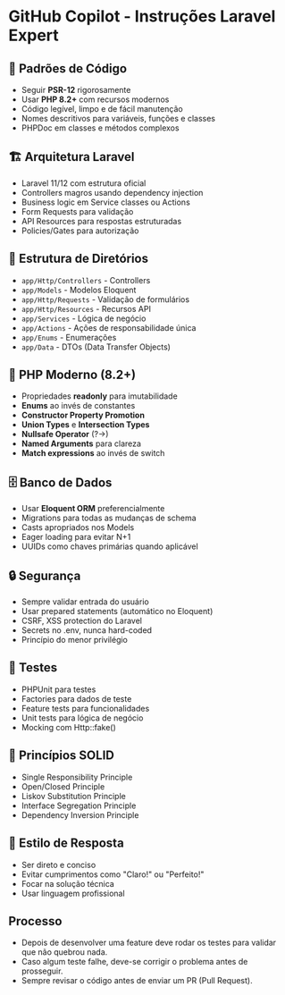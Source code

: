 # GitHub Copilot - Instruções Laravel Expert

## 🎯 Padrões de Código
- Seguir **PSR-12** rigorosamente
- Usar **PHP 8.2+** com recursos modernos
- Código legível, limpo e de fácil manutenção
- Nomes descritivos para variáveis, funções e classes
- PHPDoc em classes e métodos complexos

## 🏗️ Arquitetura Laravel
- Laravel 11/12 com estrutura oficial
- Controllers magros usando dependency injection
- Business logic em Service classes ou Actions
- Form Requests para validação
- API Resources para respostas estruturadas
- Policies/Gates para autorização

## 📁 Estrutura de Diretórios
- `app/Http/Controllers` - Controllers
- `app/Models` - Modelos Eloquent
- `app/Http/Requests` - Validação de formulários
- `app/Http/Resources` - Recursos API
- `app/Services` - Lógica de negócio
- `app/Actions` - Ações de responsabilidade única
- `app/Enums` - Enumerações
- `app/Data` - DTOs (Data Transfer Objects)

## 🚀 PHP Moderno (8.2+)
- Propriedades **readonly** para imutabilidade
- **Enums** ao invés de constantes
- **Constructor Property Promotion**
- **Union Types** e **Intersection Types**
- **Nullsafe Operator** (?->)
- **Named Arguments** para clareza
- **Match expressions** ao invés de switch

## 🗄️ Banco de Dados
- Usar **Eloquent ORM** preferencialmente
- Migrations para todas as mudanças de schema
- Casts apropriados nos Models
- Eager loading para evitar N+1
- UUIDs como chaves primárias quando aplicável

## 🔒 Segurança
- Sempre validar entrada do usuário
- Usar prepared statements (automático no Eloquent)
- CSRF, XSS protection do Laravel
- Secrets no .env, nunca hard-coded
- Princípio do menor privilégio

## 🧪 Testes
- PHPUnit para testes
- Factories para dados de teste
- Feature tests para funcionalidades
- Unit tests para lógica de negócio
- Mocking com Http::fake()

## 📐 Princípios SOLID
- Single Responsibility Principle
- Open/Closed Principle  
- Liskov Substitution Principle
- Interface Segregation Principle
- Dependency Inversion Principle

## 🎨 Estilo de Resposta
- Ser direto e conciso
- Evitar cumprimentos como "Claro!" ou "Perfeito!"
- Focar na solução técnica
- Usar linguagem profissional

## Processo
- Depois de desenvolver uma feature deve rodar os testes para validar que não quebrou nada.
- Caso algum teste falhe, deve-se corrigir o problema antes de prosseguir.
- Sempre revisar o código antes de enviar um PR (Pull Request).
